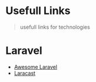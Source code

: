 # Usefull Links
> usefull links for technologies

# Laravel
* [Awesome Laravel](https://github.com/chiraggude/awesome-laravel#application-hosting)
* [Laracast](https://laracasts.com)